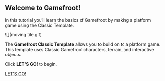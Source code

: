 ## Welcome to Gamefroot!

In this tutorial you’ll learn the basics of Gamefroot by making a platform game using the Classic Template.

![](moving tile.gif)

The **Gamefroot Classic Template** allows you to build on to a platform game. This template uses Classic Gamefroot characters, terrain, and interactive objects.

Click **LET'S GO!** to begin.

[LET'S GO!](https://thornyd.gitbooks.io/gamefroot-basics-make-a-platform-game/content/open_the_gamefroot_classic_template)